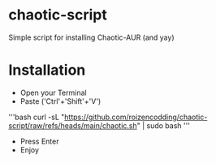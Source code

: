 # chaotic-script

Simple script for installing Chaotic-AUR (and yay)

# Installation
- Open your Terminal
- Paste ('Ctrl'+'Shift'+'V')

'''bash
curl -sL "https://github.com/roizencodding/chaotic-script/raw/refs/heads/main/chaotic.sh" | sudo bash
'''

- Press Enter
- Enjoy
